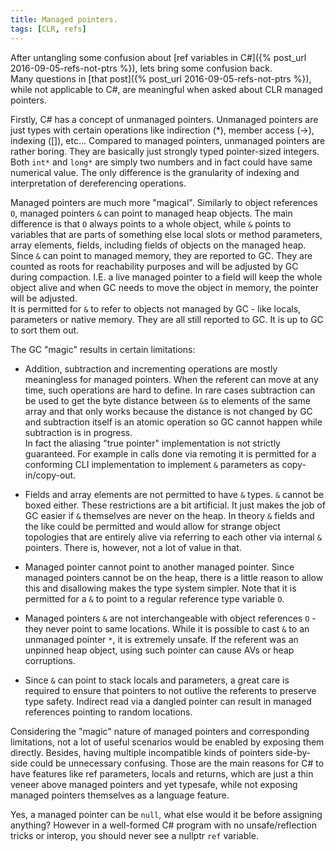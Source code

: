 ```yaml
---
title: Managed pointers.
tags: [CLR, refs]
---
```

After untangling some confusion about [ref variables in C#]({% post_url 2016-09-05-refs-not-ptrs %}), lets bring some confusion back.  
Many questions in [that post]({% post_url 2016-09-05-refs-not-ptrs %}), while not applicable to C#, are meaningful when asked about CLR managed pointers.

Firstly, C# has a concept of unmanaged pointers. Unmanaged pointers are just types with certain operations like indirection (*), member access (->), indexing ([]), etc...
Compared to managed pointers, unmanaged pointers are rather boring. They are basically just strongly typed pointer-sized integers. Both ```int*``` and ```long*``` are simply two numbers and in fact could have same numerical value. The only difference is the granularity of indexing and interpretation of dereferencing operations.

Managed pointers are much more "magical". Similarly to object references ```O```, managed pointers ```&``` can point to managed heap objects. The main difference is that ```O``` always points to a whole object, while ```&``` points to variables that are parts of something else local slots or method parameters, array elements, fields, including fields of objects on the managed heap.
Since ```&``` can point to managed memory, they are reported to GC. They are counted as roots for reachability purposes and will be adjusted by GC during compaction. I.E. a live managed pointer to a field will keep the whole object alive and when GC needs to move the object in memory, the pointer will be adjusted.  
It is permitted for ```&``` to refer to objects not managed by GC - like locals, parameters or native memory. They are all still reported to GC. It is up to GC to sort them out.

The GC "magic" results in certain limitations:  

* Addition, subtraction and incrementing operations are mostly meaningless for managed pointers. When the referent can move at any time, such operations are hard to define. In rare cases subtraction can be used to get the byte distance between ```&```s to elements of the same array and that only works because the distance is not changed by GC and subtraction itself is an atomic operation so GC cannot happen while subtraction is in progress.    
In fact the aliasing "true pointer" implementation is not strictly guaranteed. For example in calls done via remoting it is permitted for a conforming CLI implementation to implement ```&``` parameters as copy-in/copy-out.

* Fields and array elements are not permitted to have ```&``` types. ```&``` cannot be boxed either.
These restrictions are a bit artificial. It just makes the job of GC easier if ```&``` themselves are never on the heap. In theory ```&``` fields and the like could be permitted and would allow for strange object topologies that are entirely alive via referring to each other via internal ```&``` pointers. There is, however, not a lot of value in that.

* Managed pointer cannot point to another managed pointer. Since managed pointers cannot be on the heap, there is a little reason to allow this and disallowing makes the type system simpler. Note that it is permitted for a ```&``` to point to a regular reference type variable ```O```.

* Managed pointers ```&``` are not interchangeable with object references ```O``` - they never point to same locations. While it is possible to cast ```&``` to an unmanaged pointer ```*```, it is extremely unsafe. If the referent was an unpinned heap object, using such pointer can cause AVs or heap corruptions.

* Since ```&``` can point to stack locals and parameters, a great care is required to ensure that pointers to not outlive the referents to preserve type safety. Indirect read via a dangled pointer can result in managed references pointing to random locations.  

Considering the "magic" nature of managed pointers and corresponding limitations, not a lot of useful scenarios would be enabled by exposing them directly. Besides, having multiple incompatible kinds of pointers side-by-side could be unnecessary confusing. Those are the main reasons for C# to have features like ref parameters, locals and returns, which are just a thin veneer above managed pointers and yet typesafe, while not exposing managed pointers themselves as a language feature.

Yes, a managed pointer can be ```null```, what else would it be before assigning anything? However in a well-formed C# program with no unsafe/reflection tricks or interop, you should never see a nullptr ```ref``` variable.
